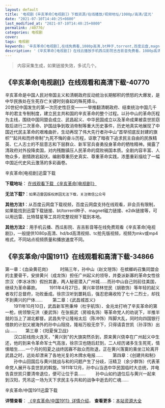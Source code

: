 ```yaml
---
layout: default
title: '电视剧《辛亥革命[电视剧]》下载资源/在线播放/视频地址/1080p/高清/蓝光'
date: "2021-07-10T14:40:25+0800"
last_modified_at: "2021-07-10T14:40:25+0800"
permalink: /40770/
categories: 电视剧
cover:
tags: 电视剧
keywords: '辛亥革命[电视剧],在线免费看,1080p高清,bt种子,torrent,百度云盘,magnet,磁力链,迅雷下载资源'
description: '《辛亥革命[电视剧]》在线云播放手机西瓜影院吉吉影音免费看，1080p高清bd/hd未删减完整版和tc抢先枪版，mkv/mp4格式，附带bt/torrent种子、magnet/磁力链、百度云盘、网盘资源迅雷下载链接'
---
```


>内容采集生成，如果链接失效，多试几个。


## 《辛亥革命[电视剧]》在线观看和高清下载-40770

辛亥革命是中国人民对帝国主义和清朝政府反动统治长期郁积的愤怒的大爆发，是中华民族处在生死存亡关键时刻奋起的殊死搏斗。<br /> 20世纪中国发生的第一次历史性巨变&mdash;—一举推翻清朝政府、结束统治中国几千年的君主专制制度，建立民主共和国的辛亥革命的整个过程。以孙中山的革命历程为主线，围绕中国同盟会成立、武昌起义、中华民国成立以及革命成果被袁世凯窃取后进行二次革命、护国战争到取消帝制等重大历史事件，历史地真实地展现了中国近代民主革命的艰难曲折，生动再现了伟大先行者孙中山“首举彻底反封建的旗帜”“起共和而终帝制”九死不悔的奋斗历程，讴歌了暗夜下追求民主自由的民族精英、仁人志士的不屈意志和下层群众、新军官兵奋勇投身革命的牺牲精神。揭露了清政府对外投降卖国，对内残酷镇压人民革命的腐败祸国本质。全剧内容丰富、人物众多，剧情跌宕起伏。编剧尊重历史真实、尊重革命实践，浓墨重彩描绘了一幅中国近代史风云激荡的多彩画卷。


辛亥革命[电视剧]迅雷下载

**下载地址**： [在线观看下载 《辛亥革命[电视剧]》](https://www.993dy.com//vod-detail-id-11564.html) 


**无法下载?**：`如果迅雷因版权原因无法下载，关注微信公众号 `

**其他方法1**：从百度云网盘下载视频，百度云网盘支持在线观看，非会员有限制，如果能找到迅雷下载链接、bt/torrent种子、magnet磁力链接、e2dk链接等，可以用迅雷、比特彗星等工具将完整视频下载到本地。

**其他方法2**：用手机云播、西瓜影院、吉吉影音等在线免费观看《辛亥革命[电视剧]》，一般提供1080p高清、hd/bd高清视频、tc抢先版视频，视频为mkv或mp4格式，不同站点视频质量和播放速度不同。


## 《辛亥革命/中国1911》在线观看和高清下载-34866

第一章：《血染黄花岗》 　　时隔三年，孙中山（赵文瑄饰）在槟榔屿召集同盟会的主要骨干，安排黄兴（成龙饰）担任广州起义的领导，并委派新寡的革命女性徐宗汉（李冰冰饰）假扮其妻，两人秘密潜入广州城……而孙中山自己则前往美国，继续为革命募款。 　　1911年4月27日，黄兴率领林觉民（胡歌饰）等年轻的起义者攻打总督府，功败垂成。徐宗汉听到噩耗后，强忍悲痛收殓了七十二烈士，却找不到黄兴的尸体&hellip;… 　　第二章：《武昌城首义》<br />　　1911年10月10日，武昌新军熊秉坤（杜宇航饰）、金兆龙打响了辛亥革命的第一枪，统领黎元洪（姜武饰）在张振武（房祖名饰）等革命党人的劝说下，半推半就的当上了湖北都督。武昌失守让隆裕太后（陈冲饰）阵脚大乱，同时向四国银行借款的计划又被海外的孙中山阻挠，隆裕万般无奈下，只得请袁世凯（孙淳饰）出山&hellip;…　　第三章：《阳夏保卫战》<br />　　汉口前线炮火连天，"黄兴到"的大旗突然杀到，原来黄兴侥幸在广州起义中生还，他的到来令革命军士气高涨，徐宗汉也随后赶到，二人经历诸多生生死死，情愫暗生……一个月的阳夏之战终因寡不敌众而败退，正在黄兴落寞的乘坐江轮离开武昌之时，远处却漂来了各地光复的木牌水电报&hellip;… 　　第四章：《创建共和制》<br />　　孙中山回国后与黄兴就战与和的问题产生了分歧，汪精卫（余少群饰）代表革命党人展开与袁世凯的斡旋。1911年12月，孙中山当选中华民国临时大总统，并电告袁世凯只要清帝退位，便可让位于袁…… 　　孙中山如约退位后与黄兴一起来到汉阳，凭吊这一场为天下求民主与共和的战争中逝去的亡魂&hellip;…


辛亥革命/中国1911迅雷下载

**详情查看**： [《辛亥革命/中国1911》详情介绍](/movie/34866/)， **查看更多**：[本站资源大全](/movie/t/all/)

